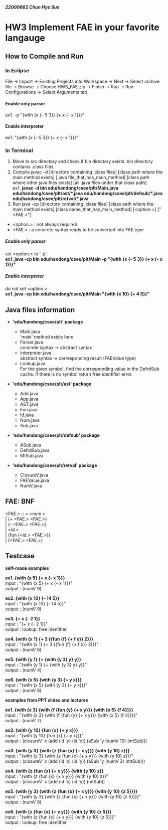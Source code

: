 ##### 22000662 Chun Hye Sun
# HW3 Implement FAE in your favorite langauge

## How to Compile and Run

### In Eclipse
File → Import → Existing Projects into Workspace → Next → Select archive file → Browse → Choose HW3_FAE.zip → Finish -> Run -> Run Configurations -> Select Arguments tab

#### Enable only parser
ex1. -p "{with {x {- 5 3}} {+ x {- x 1}}}"

#### Enable interpreter
ex1. "{with {x {- 5 3}} {+ x {- x 1}}}"

### In Terminal
1. Move to src directory and check if bin directory exists. bin directory contains .class files.
2. Compile
javac -d [directory containing .class files] [class path where the main method exists] [.java file_that_has_main_method] [class path where other java files exists] [all .java files under that class path]\
ex1. **javac -d bin edu/handong/csee/plt/Main.java** **edu/handong/csee/plt/ast/*.java** **edu/handong/csee/plt/defsub/*.java** **edu/handong/csee/plt/retval/*.java**
3. Run
java -cp [directory containing .class files] [class path where the main method exists] [class name_that_has_main_method] [<option.>] ["<FAE.>"]

* <option.> : not always required
* <FAE.> : a concrete syntax ready to be converted into FAE type

##### Enable only parser
set <option.> to '-p'.\
**ex1. java -cp bin edu/handong/csee/plt/Main **-p** "{with {x {- 5 3}} {+ x {- x 1}}}"**

##### Enable interpreter
do not set <option.>.\
**ex1. java -cp bin edu/handong/csee/plt/Main "{with {x 10} {+ 4 5}}"**

## Java files information
* **'edu/handong/csee/plt' package**
  * Main.java\
    'main' method exists here
  * Parser.java\
    concrete syntax -> abstract syntax
  * Interpreter.java\
    abstract syntax -> corresponding result (FAEValue type)
  * Lookup.java\
    For the given symbol, find the corresponding value in the DefrdSub cache. If there is no symbol return free identifier error.

* **'edu/handong/csee/plt/ast' package**
  * Add.java
  * App.java
  * AST.java
  * Fun.java
  * Id.java
  * Num.java
  * Sub.java
  
* **'edu/handong/csee/plt/defsub' package**
  * ASub.java
  * DefrdSub.java
  * MtSub.java

* **'edu/handong/csee/plt/retval' package**
  * ClosureV.java
  * FAEValue.java
  * NumV.java

## FAE: BNF
<FAE.> :: = <num.>\
            | {+ <FAE.> <FAE.>}\
            | {- <FAE.> <FAE.>}\
            | <id.>\
            | {fun {<id.> <FAE.>}}\
            | {<FAE.> <FAE.>}

##  Testcase

**self-made examples**

**ex1. {with {x 5} {+ x {- x 1}}}**\
input : "{with {x 5} {+ x {- x 1}}}"\
output : (numV 9)

**ex2. {with {x 10} {- 14 5}}**\
input : "{with {x 10} {- 14 5}}"\
output : (numV 9)

**ex3. {+ x {- 2 1}}**\
input : "{+ x {- 2 1}}"\
output : lookup: free identifier

**ex4. {with {x 1} {+ 3 {{fun {f} {+ f x}} 2}}}**\
input : "{with {x 1} {+ 3 {{fun {f} {+ f x}} 2}}}"\
output : (numV 6)

**ex5. {with {y 1} {+ {with {y 3} y} y}}**\
input : "{with {y 1} {+ {with {y 3} y} y}}"\
output : (numV 4)

**ex6. {with {x 5} {with {y 3} {+ y x}}}**\
input : "{with {x 5} {with {y 3} {+ y x}}}"\
output : (numV 8)

**examples from PPT slides and lectures**

**ex1. {with {x 3} {with {f {fun {y} {+ x y}}} {with {x 5} {f 4}}}}**\
input : "{with {x 3} {with {f {fun {y} {+ x y}}} {with {x 5} {f 4}}}}"\
output : (numV 7)

**ex2. {with {y 10} {fun {x} {+ y x}}}**\
input : "{with {y 10} {fun {x} {+ y x}}}"\
output : (closureV 'x (add (id 'y) (id 'x)) (aSub 'y (numV 10) (mtSub)))

**ex3. {with {y 3} {with {z {fun {x} {+ x y}}} {with {y 10} z}}}**\
input : "{with {y 3} {with {z {fun {x} {+ x y}}} {with {y 10} z}}}"\
output : (closureV 'x (add (id 'x) (id 'y)) (aSub 'y (numV 3) (mtSub)))

**ex4. {with {z {fun {x} {+ x y}}} {with {y 10} z}}**\
input : "{with {z {fun {x} {+ x y}}} {with {y 10} z}}"\
output : (closureV 'x (add (id 'x) (id 'y)) (mtSub))

**ex5. {with {y 3} {with {z {fun {x} {+ x y}}} {with {y 10} {z 5}}}}**\
input : "{with {y 3} {with {z {fun {x} {+ x y}}} {with {y 10} {z 5}}}}"\
output : (numV 8)

**ex6. {with {z {fun {x} {+ x y}}} {with {y 10} {z 5}}}**\
input : "{with {z {fun {x} {+ x y}}} {with {y 10} {z 5}}}"\
output : lookup: free identifier

